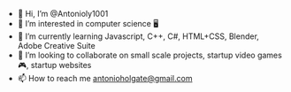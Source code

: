 - 👋 Hi, I’m @Antonioly1001
- 👀 I’m interested in computer science 🖥️
- 🌱 I’m currently learning Javascript, C++, C#, HTML+CSS, Blender, Adobe Creative Suite
- 💞️ I’m looking to collaborate on small scale projects, startup video games 🎮, startup websites
- 📫 How to reach me antonioholgate@gmail.com

<!---
Antonioly1001/Antonioly1001 is a ✨ special ✨ repository because its `README.md` (this file) appears on your GitHub profile.
You can click the Preview link to take a look at your changes.
--->
